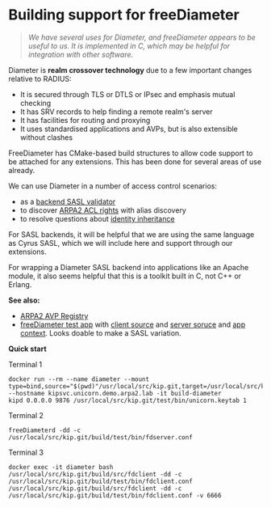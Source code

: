 # Building support for freeDiameter

> *We have several uses for Diameter, and freeDiameter appears
> to be useful to us.  It is implemented in C, which may be
> helpful for integration with other software.*

Diameter is **realm crossover technology** due to a few important
changes relative to RADIUS:

  * It is secured through TLS or DTLS or IPsec and emphasis mutual checking
  * It has SRV records to help finding a remote realm's server
  * It has facilities for routing and proxying
  * It uses standardised applications and AVPs, but is also extensible without clashes

FreeDiameter has CMake-based build structures to allow code
support to be attached for any extensions.  This has been done
for several areas of use already.

We can use Diameter in a number of access control scenarios:

  - as a [backend SASL validator](https://tools.ietf.org/html/draft-vanrein-diameter-sasl)
  - to discover [ARPA2 ACL rights](http://donai.arpa2.net/acl.html) with alias discovery
  - to resolve questions about [identity inheritance](http://internetwide.org/blog/2016/12/18/id-6-inheritance.html)

For SASL backends, it will be helpful that we are using
the same language as Cyrus SASL, which we will include here and
support through our extensions.

For wrapping a Diameter SASL backend into applications like an
Apache module, it also seems helpful that this is a toolkit built
in C, not C++ or Erlang.

**See also:**

  * [ARPA2 AVP Registry](http://avp.arpa2.org)
  * [freeDiameter test app](http://www.freediameter.net/trac/wiki/test_app.fdx)
    with [client source](http://www.freediameter.net/trac/browser/freeDiameter/extensions/test_app/ta_cli.c)
    and [server soruce](http://www.freediameter.net/trac/browser/freeDiameter/extensions/test_app/ta_serv.c)
    and [app context](http://www.freediameter.net/trac/browser/freeDiameter/extensions/test_app).  Looks doable to make a SASL variation.

**Quick start**

Terminal 1
```
docker run --rm --name diameter --mount type=bind,source="$(pwd)"/usr/local/src/kip.git,target=/usr/local/src/kip.git --hostname kipsvc.unicorn.demo.arpa2.lab -it build-diameter
kipd 0.0.0.0 9876 /usr/local/src/kip.git/test/bin/unicorn.keytab 1
```
Terminal 2
```
freeDiameterd -dd -c /usr/local/src/kip.git/build/test/bin/fdserver.conf
```

Terminal 3
```
docker exec -it diameter bash
/usr/local/src/kip.git/build/src/fdclient -dd -c /usr/local/src/kip.git/build/test/bin/fdclient.conf
/usr/local/src/kip.git/build/src/fdclient -dd -c /usr/local/src/kip.git/build/test/bin/fdclient.conf -v 6666
```
